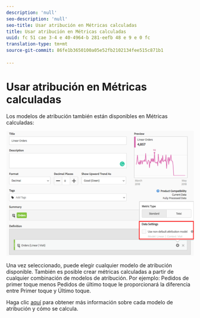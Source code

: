 ```yaml
---
description: 'null'
seo-description: 'null'
seo-title: Usar atribución en Métricas calculadas
title: Usar atribución en Métricas calculadas
uuid: fc 51 cae 3-4 e 40-4964-b 281-eefb 48 e 9 e 0 fc
translation-type: tm+mt
source-git-commit: 86fe1b3650100a05e52fb2102134fee515c871b1

---
```



# Usar atribución en Métricas calculadas

Los modelos de atribución también están disponibles en Métricas calculadas:

![](assets/Calc_Metric_Settings.png)

Una vez seleccionado, puede elegir cualquier modelo de atribución disponible. También es posible crear métricas calculadas a partir de cualquier combinación de modelos de atribución. Por ejemplo: Pedidos de primer toque menos Pedidos de último toque le proporcionará la diferencia entre Primer toque y Último toque.

Haga clic [aquí](../../../analyze/analysis-workspace/attribution-iq/attribution.md#section_4B9E7F83AE0B451A992397E55C3F5871) para obtener más información sobre cada modelo de atribución y cómo se calcula.
